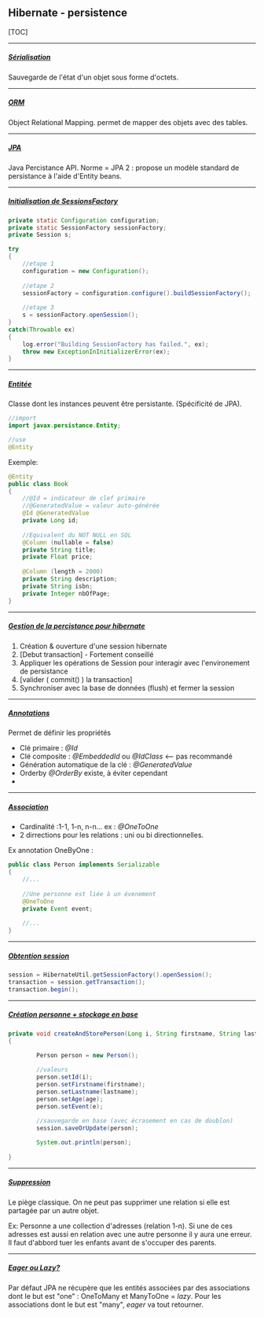 ## Hibernate - persistence



[TOC]



------

##### <u>Sérialisation</u>

Sauvegarde de l'état d'un objet sous forme d'octets.

------

##### <u>ORM</u>

Object Relational Mapping. permet de mapper des objets avec des tables.

------

##### <u>JPA</u>

Java Percistance API. Norme = JPA 2 : propose un modèle standard de persistance à l'aide d'Entity beans.

------

##### <u>Initialisation de SessionsFactory</u>

```java
private static Configuration configuration;
private static SessionFactory sessionFactory;
private Session s;

try
{
    //etape 1
    configuration = new Configuration();
    
    //etape 2
    sessionFactory = configuration.configure().buildSessionFactory();
    
    //etape 3
    s = sessionFactory.openSession();
}
catch(Throwable ex)
{
    log.error("Building SessionFactory has failed.", ex);
    throw new ExceptionInInitializerError(ex);
}
```

------

##### <u>Entitée</u>

Classe dont les instances peuvent être persistante. (Spécificité de JPA). 

```java
//import
import javax.persistance.Entity;

//use
@Entity
```



Exemple:

```Java
@Entity
public class Book
{
    //@Id = indicateur de clef primaire
    //@GeneratedValue = valeur auto-générée
    @Id @GeneratedValue
    private Long id;
    
    //Equivalent du NOT NULL en SQL
    @Column (nullable = false)
    private String title;
    private Float price;
   
    @Column (length = 2000)
    private String description;
    private String isbn;
    private Integer nbOfPage;
}
```

------

##### <u>Gestion de la percistance pour hibernate</u>

1. Création & ouverture d'une session hibernate
2. [Debut transaction] - Fortement conseillé
3. Appliquer les opérations de Session pour interagir avec l'environement de persistance
4. [valider ( commit() ) la transaction]
5. Synchroniser avec la base de données (flush) et fermer la session

------

##### <u>Annotations</u>

Permet de définir les propriétés

- Clé primaire : *@Id*
- Clé composite : *@EmbeddedId* ou *@IdClass* <— pas recommandé
- Génération automatique de la clé : *@GeneratedValue*
- Orderby *@OrderBy* existe, à éviter cependant
- ​

------

##### <u>Association</u>

- Cardinalité :1-1, 1-n, n-n… ex : *@OneToOne*
- 2 dirrections pour les relations : uni ou bi directionnelles.

Ex annotation OneByOne :

```Java
public class Person implements Serializable
{
	//...
	
	//Une personne est liée à un évenement
	@OneToOne
	private Event event;
	
	//...
}
```



------

##### <u>Obtention session</u>

```Java
session = HibernateUtil.getSessionFactory().openSession();
transaction = session.getTransaction();
transaction.begin();
```

------

##### <u>Création personne + stockage en base</u>

```Java
private void createAndStorePerson(Long i, String firstname, String lastname, int age, Session session)
{

		Person person = new Person();
		
    	//valeurs
		person.setId(i);
		person.setFirstname(firstname);
		person.setLastname(lastname);
		person.setAge(age);
		person.setEvent(e);
    
    	//sauvegarde en base (avec écrasement en cas de doublon)
		session.saveOrUpdate(person);

		System.out.println(person);
		
}
```

------

##### <u>Suppression</u>

Le piège classique. On ne peut pas supprimer une relation si elle est partagée par un autre objet.

Ex: Personne a une collection d'adresses (relation 1-n). Si une de ces adresses est aussi en relation avec une autre personne il y aura une erreur. Il faut d'abbord tuer les enfants avant de s'occuper des parents.

------

##### <u>*Eager* ou *Lazy*?</u>

Par défaut JPA ne récupère que les entités associées par des associations dont le but est "one" : OneToMany et ManyToOne = *lazy*. Pour les associations dont le but est "many", *eager* va tout retourner. 

